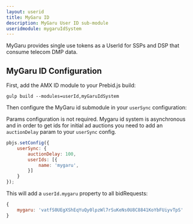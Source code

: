 ```yaml
---
layout: userid
title: MyGaru ID
description: MyGaru User ID sub-module
useridmodule: mygaruIdSystem
---
```


MyGaru provides single use tokens as a UserId for SSPs and DSP that consume telecom DMP data.

## MyGaru ID Configuration

First, add the AMX ID module to your Prebid.js build:

```shell
gulp build --modules=userId,myGaruIdSystem
```

Then configure the MyGaru id submodule in your `userSync` configuration:

Params configuration is not required.
Mygaru id system is asynchronous and in order to get ids for initial ad auctions you need to add an `auctionDelay` param to your `userSync` config.

```javascript
pbjs.setConfig({
    userSync: {
        auctionDelay: 100,
        userIds: [{
            name: 'mygaru',
        }]
    }
});
```

This will add a `userId.mygaru` property to all bidRequests:

```javascript
{
    mygaru: 'vatfS0UEgXShEqYuQy0lpzWl7rSuKeNs0U8C8841KoYbFUiyvTpS'
}
```
